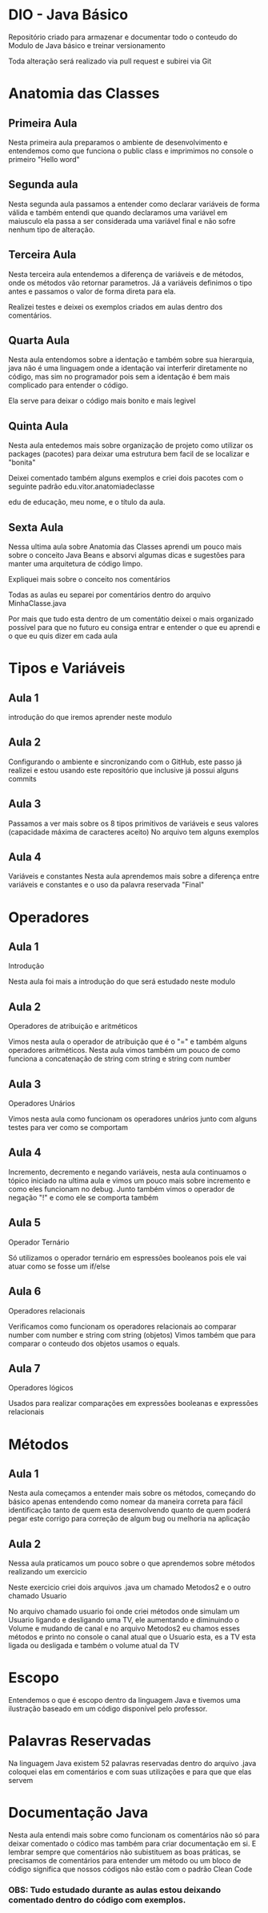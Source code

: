 # DIO - Java Básico

Repositório criado para armazenar e documentar todo o conteudo do Modulo de Java básico e treinar versionamento

Toda alteração será realizado via pull request e subirei via Git

# Anatomia das Classes

## Primeira Aula

Nesta primeira aula preparamos o ambiente de desenvolvimento e entendemos como que funciona o public class e imprimimos no console o primeiro "Hello word"

## Segunda aula

Nesta segunda aula passamos a entender como declarar variáveis de forma válida e também entendi que quando declaramos uma variável em maiusculo ela passa a ser considerada uma variável final e não sofre nenhum tipo de alteração.

## Terceira Aula

Nesta terceira aula entendemos a diferença de variáveis e de métodos, onde os métodos vão retornar parametros. Já a variáveis definimos o tipo antes e passamos o valor de forma direta para ela.

Realizei testes e deixei os exemplos criados em aulas dentro dos comentários.

## Quarta Aula

Nesta aula entendomos sobre a identação e também sobre sua hierarquia, java não é uma linguagem onde a identação vai interferir diretamente no código, mas sim no programador pois sem a identação é bem mais complicado para entender o código. 

Ela serve para deixar o código mais bonito e mais legivel

## Quinta Aula

Nesta aula entedemos mais sobre organização de projeto como utilizar os packages (pacotes) para deixar uma estrutura bem facil de se localizar e "bonita"

Deixei comentado também alguns exemplos e criei dois pacotes com o seguinte padrão edu.vitor.anatomiadeclasse 

edu de educação, meu nome, e o título da aula.

## Sexta Aula
Nessa ultima aula sobre Anatomia das Classes aprendi um pouco mais sobre o conceito Java Beans e absorvi algumas dicas e sugestões para manter uma arquitetura de código limpo. 

Expliquei mais sobre o conceito nos comentários

Todas as aulas eu separei por comentários dentro do arquivo MinhaClasse.java 

Por mais que tudo esta dentro de um comentátio deixei o mais organizado possível para que no futuro eu consiga entrar e entender o que eu aprendi e o que eu quis dizer em cada aula

##

# Tipos e Variáveis

## Aula 1 

introdução do que iremos aprender neste modulo

## Aula 2 

Configurando o ambiente e sincronizando com o GitHub, este passo já realizei e estou usando este repositório que inclusive já possui alguns commits

## Aula 3

Passamos a ver mais sobre os 8 tipos primitivos de variáveis e seus valores (capacidade  máxima de caracteres aceito) No arquivo tem alguns exemplos 

## Aula 4

Variáveis e constantes
Nesta aula aprendemos mais sobre a diferença entre variáveis e constantes e o uso da palavra reservada "Final"

# Operadores

## Aula 1

Introdução

Nesta aula foi mais a introdução do que será estudado neste modulo

## Aula 2 

Operadores de atribuição e aritméticos

Vimos nesta aula o operador de atribuição que é o "=" e também alguns operadores aritméticos. Nesta aula vimos também um pouco de como funciona a concatenação de string com string e string com number

## Aula 3

Operadores Unários

Vimos nesta aula como funcionam os operadores unários junto com alguns testes para ver como se comportam

## Aula 4

Incremento, decremento e negando variáveis, nesta aula continuamos o tópico iniciado na ultima aula e vimos um pouco mais sobre incremento e como eles funcionam no debug. Junto também vimos o operador de negação "!" e como ele se comporta também

## Aula 5 

Operador Ternário

Só utilizamos o operador ternário em espressões booleanos pois ele vai atuar como se fosse um if/else

## Aula 6 

Operadores relacionais

Verificamos como funcionam os operadores relacionais ao comparar number com number e string com string (objetos)
Vimos também que para comparar o conteudo dos objetos usamos o equals.

## Aula 7 

Operadores lógicos

Usados para realizar comparações em expressões booleanas e expressões relacionais 

# Métodos

## Aula 1

Nesta aula começamos a entender mais sobre os métodos, começando do básico apenas entendendo como nomear da maneira correta para fácil identificação tanto de quem esta desenvolvendo quanto de quem poderá pegar este corrigo para correção de algum bug ou melhoria na aplicação

## Aula 2

Nessa aula praticamos um pouco sobre o que aprendemos sobre métodos realizando um exercicio

Neste exercicio criei dois arquivos .java um chamado Metodos2 e o outro chamado Usuario

No arquivo chamado usuario foi onde criei métodos onde simulam um Usuario ligando e desligando uma TV, ele aumentando e diminuindo o Volume e mudando de canal e no arquivo Metodos2 eu chamos esses métodos e printo no console o canal atual que o Usuario esta, es a TV esta ligada ou desligada e também o volume atual da TV

# Escopo

Entendemos o que é escopo dentro da linguagem Java e tivemos uma ilustração baseado em um código disponível pelo professor. 

# Palavras Reservadas

Na linguagem Java existem 52 palavras reservadas dentro do arquivo .java coloquei elas em comentários e com suas utilizações e para que que elas servem

# Documentação Java

Nesta aula entendi mais sobre como funcionam os comentários não só para deixar comentado o códico mas também para criar documentação em si. E lembrar sempre que comentários não subistituem as boas práticas, se precisamos de comentários para entender um método ou um bloco de código significa que nossos códigos não estão com o padrão Clean Code

### OBS: Tudo estudado durante as aulas estou deixando comentado dentro do código com exemplos.